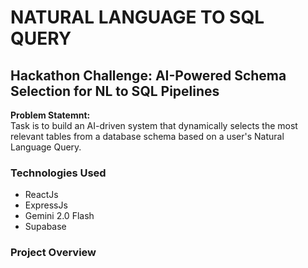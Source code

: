 
# NATURAL LANGUAGE TO SQL QUERY

## Hackathon Challenge: AI-Powered Schema Selection for NL to SQL Pipelines
**Problem Statemnt:** \
Task is to build an AI-driven system that dynamically selects the most relevant tables from a database schema based on a user's Natural Language Query.

### Technologies Used
* ReactJs 
* ExpressJs 
* Gemini 2.0 Flash 
* Supabase

### Project Overview





